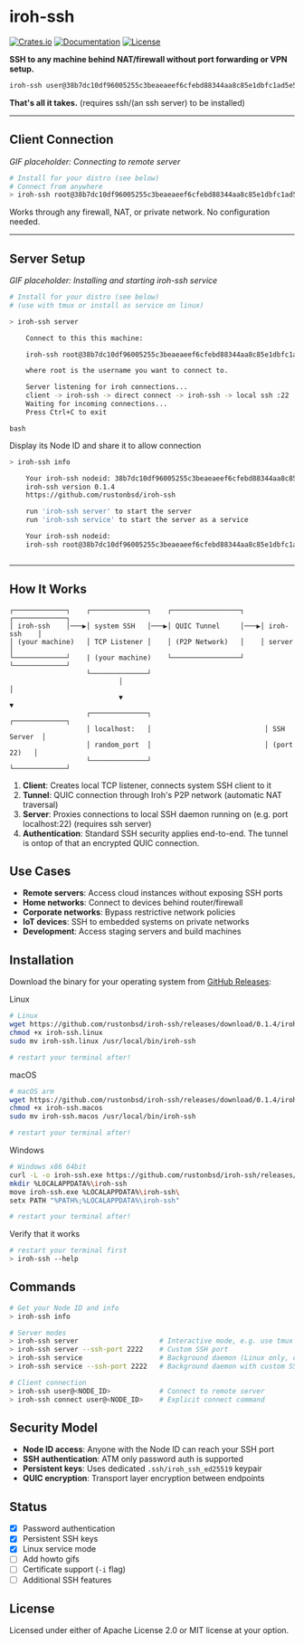 # iroh-ssh

[![Crates.io](https://img.shields.io/crates/v/iroh-ssh.svg)](https://crates.io/crates/iroh-ssh)
[![Documentation](https://docs.rs/iroh-ssh/badge.svg)](https://docs.rs/iroh-ssh)
[![License](https://img.shields.io/badge/license-MIT%2FApache--2.0-blue.svg)](LICENSE)

**SSH to any machine behind NAT/firewall without port forwarding or VPN setup.**

```bash
iroh-ssh user@38b7dc10df96005255c3beaeaeef6cfebd88344aa8c85e1dbfc1ad5e50f372ac
```

**That's all it takes.** (requires ssh/(an ssh server) to be installed)

---
## Client Connection  

*GIF placeholder: Connecting to remote server*

```bash
# Install for your distro (see below)
# Connect from anywhere
> iroh-ssh root@38b7dc10df96005255c3beaeaeef6cfebd88344aa8c85e1dbfc1ad5e50f372ac
```

Works through any firewall, NAT, or private network. No configuration needed.

---

## Server Setup

*GIF placeholder: Installing and starting iroh-ssh service*

```bash
# Install for your distro (see below)
# (use with tmux or install as service on linux)

> iroh-ssh server

    Connect to this this machine:

    iroh-ssh root@38b7dc10df96005255c3beaeaeef6cfebd88344aa8c85e1dbfc1ad5e50f372ac

    where root is the username you want to connect to.

    Server listening for iroh connections...
    client -> iroh-ssh -> direct connect -> iroh-ssh -> local ssh :22
    Waiting for incoming connections...
    Press Ctrl+C to exit

```

```bash```

Display its Node ID and share it to allow connection

```bash
> iroh-ssh info

    Your iroh-ssh nodeid: 38b7dc10df96005255c3beaeaeef6cfebd88344aa8c85e1dbfc1ad5e50f372ac
    iroh-ssh version 0.1.4
    https://github.com/rustonbsd/iroh-ssh

    run 'iroh-ssh server' to start the server
    run 'iroh-ssh service' to start the server as a service

    Your iroh-ssh nodeid:
    iroh-ssh root@38b7dc10df96005255c3beaeaeef6cfebd88344aa8c85e1dbfc1ad5e50f372ac



```

---



## How It Works

```
┌─────────────┐    ┌──────────────┐    ┌─────────────────┐    ┌─────────────┐
│ iroh-ssh    │───▶│ system SSH   │───▶│ QUIC Tunnel     │───▶│ iroh-ssh    │
│ (your machine)   │ TCP Listener │    │ (P2P Network)   │    │ server      │
└─────────────┘    | (your machine)    └─────────────────┘    └─────────────┘
                   └──────────────┘
                           │                                           │
                           ▼                                           ▼
                   ┌──────────────┐                            ┌─────────────┐
                   │ localhost:   │                            │ SSH Server  │
                   │ random_port  │                            │ (port 22)   │
                   └──────────────┘                            └─────────────┘
```

1. **Client**: Creates local TCP listener, connects system SSH client to it
2. **Tunnel**: QUIC connection through Iroh's P2P network (automatic NAT traversal)  
3. **Server**: Proxies connections to local SSH daemon running on (e.g. port localhost:22) (requires ssh server)
4. **Authentication**: Standard SSH security applies end-to-end. The tunnel is ontop of that an encrypted QUIC connection.

## Use Cases

- **Remote servers**: Access cloud instances without exposing SSH ports
- **Home networks**: Connect to devices behind router/firewall
- **Corporate networks**: Bypass restrictive network policies
- **IoT devices**: SSH to embedded systems on private networks
- **Development**: Access staging servers and build machines

## Installation

Download the binary for your operating system from [GitHub Releases](https://github.com/rustonbsd/iroh-ssh/releases):

Linux
```bash 
# Linux
wget https://github.com/rustonbsd/iroh-ssh/releases/download/0.1.4/iroh-ssh.linux
chmod +x iroh-ssh.linux
sudo mv iroh-ssh.linux /usr/local/bin/iroh-ssh

# restart your terminal after!
```

macOS
```bash
# macOS arm
wget https://github.com/rustonbsd/iroh-ssh/releases/download/0.1.4/iroh-ssh.macos
chmod +x iroh-ssh.macos
sudo mv iroh-ssh.macos /usr/local/bin/iroh-ssh

# restart your terminal after!
```

Windows
```bash
# Windows x86 64bit
curl -L -o iroh-ssh.exe https://github.com/rustonbsd/iroh-ssh/releases/download/0.1.4/iroh-ssh.exe
mkdir %LOCALAPPDATA%\iroh-ssh
move iroh-ssh.exe %LOCALAPPDATA%\iroh-ssh\
setx PATH "%PATH%;%LOCALAPPDATA%\iroh-ssh"

# restart your terminal after!
```

Verify that it works
```bash
# restart your terminal first
> iroh-ssh --help
```

## Commands

```bash
# Get your Node ID and info
> iroh-ssh info

# Server modes
> iroh-ssh server                    # Interactive mode, e.g. use tmux (default SSH port 22)
> iroh-ssh server --ssh-port 2222    # Custom SSH port
> iroh-ssh service                   # Background daemon (Linux only, default port 22)
> iroh-ssh service --ssh-port 2222   # Background daemon with custom SSH port

# Client connection
> iroh-ssh user@<NODE_ID>            # Connect to remote server
> iroh-ssh connect user@<NODE_ID>    # Explicit connect command
```

## Security Model

- **Node ID access**: Anyone with the Node ID can reach your SSH port
- **SSH authentication**: ATM only password auth is supported
- **Persistent keys**: Uses dedicated `.ssh/iroh_ssh_ed25519` keypair
- **QUIC encryption**: Transport layer encryption between endpoints

## Status

- [x] Password authentication
- [x] Persistent SSH keys  
- [x] Linux service mode
- [ ] Add howto gifs
- [ ] Certificate support (`-i` flag)
- [ ] Additional SSH features

## License

Licensed under either of Apache License 2.0 or MIT license at your option.